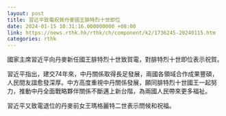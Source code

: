 ```yaml
---
layout: post
title: 習近平致電祝賀丹麥國王腓特烈十世即位
date: 2024-01-15 10:31:16.000000000 +08:00
link: https://news.rthk.hk/rthk/ch/component/k2/1736245-20240115.htm
categories: rthk
---
```


國家主席習近平向丹麥新任國王腓特烈十世致賀電，對腓特烈十世即位表示祝賀。

習近平指出，建交74年來，中丹關係取得長足發展，兩國各領域合作成果豐碩，人民間友誼愈發深厚。中方高度重視中丹關係發展，願同腓特烈十世國王一起努力，推動中丹全面戰略夥伴關係不斷邁上新台階，為兩國人民帶來更多福祉。

習近平又致電退位的丹麥前女王瑪格麗特二世表示問候和祝福。
